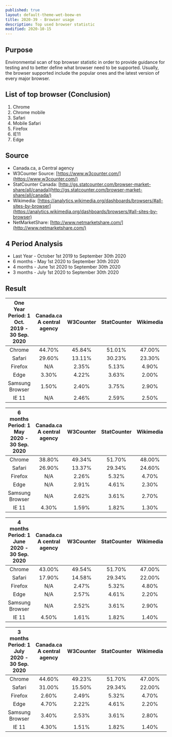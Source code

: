 ```yaml
---
published: true
layout: default-theme-wet-boew-en
title: 2020-39 - Browser usage
description: Top used browser statistic
modified: 2020-10-15
---
```


## Purpose

Environmental scan of top browser statistic in order to provide guidance for testing and to better define what browser need to be supported. Usually, the browser supported include the popular ones and the latest version of every major browser.

## List of top browser (Conclusion)

1. Chrome
2. Chrome mobile
3. Safari
4. Mobile Safari
5. Firefox
6. IE11
7. Edge

## Source

* Canada.ca, a Central agency
* W3Counter Source: [https://www.w3counter.com/](https://www.w3counter.com/)
* StatCounter Canada: [http://gs.statcounter.com/browser-market-share/all/canada](http://gs.statcounter.com/browser-market-share/all/canada/)
* Wikimedia: [https://analytics.wikimedia.org/dashboards/browsers/#all-sites-by-browser](https://analytics.wikimedia.org/dashboards/browsers/#all-sites-by-browser)
* NetMarketShare: [http://www.netmarketshare.com/](http://www.netmarketshare.com/)

## 4 Period Analysis

* Last Year - October 1st 2019 to September 30th 2020
* 6 months - May 1st 2020 to September 30th 2020
* 4 months - June 1st 2020 to September 30th 2020
* 3 months - July 1st 2020 to September 30th 2020

## Result

| One Year   Period:  1 Oct. 2019 - 30 Sep. 2020 | Canada.ca <br>A central agency | W3Counter | StatCounter | Wikimedia | NetMarketShare |
|:----------------------------------------------:|:------------------------------:|:---------:|:-----------:|:---------:|:--------------:|
|                     Chrome                     |             44.70%             |   45.84%  |    51.01%   |   47.00%  |     69.05%     |
|                     Safari                     |             29.60%             |   13.11%  |    30.23%   |   23.30%  |     19.41%     |
|                     Firefox                    |               N/A              |   2.35%   |    5.13%    |   4.90%   |      3.64%     |
|                      Edge                      |              3.30%             |   4.22%   |    3.63%    |   2.00%   |      3.09%     |
|                Samsung   Browser               |              1.50%             |   2.40%   |    3.75%    |   2.90%   |      2.53%     |
|                      IE 11                     |               N/A              |   2.46%   |    2.59%    |   2.50%   |      2.28%     |


| 6 months   Period:  1 May 2020 - 30 Sep. 2020 | Canada.ca <br>A central agency | W3Counter | StatCounter | Wikimedia | NetMarketShare |
|:---------------------------------------------:|:------------------------------:|:---------:|:-----------:|:---------:|:--------------:|
|                     Chrome                    |             38.80%             |   49.34%  |    51.70%   |   48.00%  |     65.51%     |
|                     Safari                    |             26.90%             |   13.37%  |    29.34%   |   24.60%  |     18.23%     |
|                    Firefox                    |               N/A              |   2.26%   |    5.32%    |   4.70%   |      3.32%     |
|                      Edge                     |               N/A              |   2.91%   |    4.61%    |   2.30%   |      3.24%     |
|               Samsung   Browser               |               N/A              |   2.62%   |    3.61%    |   2.70%   |      2.87%     |
|                     IE 11                     |              4.30%             |   1.59%   |    1.82%    |   1.30%   |      1.66%     |


| 4 months   Period:  1 June 2020 - 30 Sep. 2020 | Canada.ca <br>A central agency | W3Counter | StatCounter | Wikimedia | NetMarketShare |
|:----------------------------------------------:|:------------------------------:|:---------:|:-----------:|:---------:|:--------------:|
|                     Chrome                     |             43.00%             |   49.54%  |    51.70%   |   47.00%  |     65.57%     |
|                     Safari                     |             17.90%             |   14.58%  |    29.34%   |   22.00%  |     18.26%     |
|                     Firefox                    |               N/A              |   2.47%   |    5.32%    |   4.80%   |      3.37%     |
|                      Edge                      |               N/A              |   2.57%   |    4.61%    |   2.20%   |      3.30%     |
|                Samsung   Browser               |               N/A              |   2.52%   |    3.61%    |   2.90%   |      2.86%     |
|                      IE 11                     |              4.50%             |   1.61%   |    1.82%    |   1.40%   |      1.62%     |


| 3 months   Period:  1 July 2020 - 30 Sep. 2020 | Canada.ca <br>A central agency | W3Counter | StatCounter | Wikimedia | NetMarketShare |
|:----------------------------------------------:|:------------------------------:|:---------:|:-----------:|:---------:|:--------------:|
|                     Chrome                     |             44.60%             |   49.23%  |    51.70%   |   47.00%  |     65.96%     |
|                     Safari                     |             31.00%             |   15.50%  |    29.34%   |   22.00%  |     18.25%     |
|                     Firefox                    |              2.60%             |   2.49%   |    5.32%    |   4.70%   |      3.32%     |
|                      Edge                      |              4.70%             |   2.22%   |    4.61%    |   2.20%   |      3.09%     |
|                Samsung   Browser               |              3.40%             |   2.53%   |    3.61%    |   2.80%   |      1.55%     |
|                      IE 11                     |              4.30%             |   1.51%   |    1.82%    |   1.40%   |      1.31%     |


